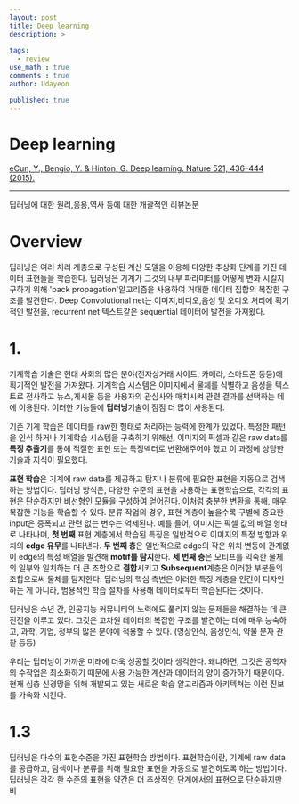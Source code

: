 ```yaml
---
layout: post
title: Deep learning
description: >
  
tags:
  - review
use_math : true
comments : true
author: Udayeon

published: true
---
```


# Deep learning
[eCun, Y., Bengio, Y. & Hinton, G. Deep learning. Nature 521, 436–444 (2015).](htps://doi.org/10.1038/nature14539)
* * *
딥러닝에 대한 원리,응용,역사 등에 대한 개괄적인 리뷰논문

# Overview
딥러닝은 여러 처리 계층으로 구성된 계산 모델을 이용해 다양한 추상화 단계를 가진 데이터 표현들을 학습한다. 딥러닝은 기계가 그것의 내부 
파라미터를 어떻게 변화 시킬지 구하기 위해 'back propagation'알고리즘을 사용하여 거대한 데이터 집합의 복잡한 구조를 발견한다. 
Deep Convolutional net는 이미지,비디오,음성 및 오디오 처리에 획기적인 발전을, recurrent net 텍스트같은 sequential 데이터에 발전을 가져왔다.

# 1.
기계학습 기술은 현대 사회의 많은 분야(전자상거래 사이트, 카메라, 스마트폰 등등)에 획기적인 발전을 가져왔다. 기계학습 시스템은 이미지에서
물체를 식별하고 음성을 텍스트로 전사하고 뉴스,게시물 등을 사용자의 관심사와 매치시켜 관련 결과를 선택하는 데에 이용된다. 이러한 기능들에
**딥러닝**기술이 점점 더 많이 사용된다.   
   
기존 기계 학습은 데이터를 raw한 형태로 처리하는 능력에 한계가 있었다. 특정한 패턴을 인식 하거나 기계학습 시스템을 구축하기 위해선,
이미지의 픽셀과 같은 raw data를 **특징 추출기**를 통해 적절한 표현 또는 특징벡터로 변환해주어야 했고 이 과정에 상당한 기술과 지식이 필요했다.   
   
**표현 학습**은 기계에 raw data를 제공하고 탐지나 분류에 필요한 표현을 자동으로 검색하는 방법이다. 딥러닝 방식은, 다양한 수준의 표현을
사용하는 표현학습으로, 각각의 표현은 단순하지만 비선형인 모듈을 구성하여 얻어진다. 이처럼 충분한 변환을 통해, 매우 복잡한 기능을 학습할 수
있다. 분류 작업의 경우, 표현 계층이 높을수록 구별에 중요한 input은 증폭되고 관련 없는 변수는 억제된다. 예를 들어, 이미지는 픽셀 값의
배열 형태로 나타나며, **첫 번째** 표현 계층에서 학습된 특징은 일반적으로 이미지의 특정 방향과 위치의 **edge 유무**를 나타낸다. 
**두 번째 층**은 일반적으로 edge의 작은 위치 변동에 관계없이 edge의 특정 배열을 발견해 **motif를 탐지**한다. **세 번째 층**은 
모티프를 익숙한 물체의 일부와 일치하는 더 큰 조합으로 **결합**시키고 **Subsequent**계층은 이러한 부분들의 조합으로써 물체를
탐지한다. 딥러닝의 핵심 측변은 이러한 특징 계층을 인간이 디자인 하는 게 아니라, 범용적인 학습 절차를 사용해 데이터로부터 학습된다는 것이다.   
   
딥러닝은 수년 간, 인공지능 커뮤니티의 노력에도 풀리지 않는 문제들을 해결하는 데 큰 진전을 이루고 있다. 그것은 고차원 데이터의 복잡한
구조를 발견하는 데에 매우 능숙하고, 과학, 기업, 정부의 많은 분야에 적용할 수 있다. (영상인식, 음성인식, 약물 분자 관찰 등등)   
   
우리는 딥러닝이 가까운 미래에 더욱 성공할 것이라 생각한다. 왜냐하면, 그것은 공학자의 수작업은 최소화하기 때문에 사용 가능한 계산과 데이터의
양이 증가하기 때문이다. 현재 심층 신경망을 위해 개발되고 있는 새로운 학습 알고리즘과 아키텍쳐는 이런 진보를 가속화 시킨다.



# 1.3
딥러닝은 다수의 표현수준을 가진 표현학습 방법이다. 표현학습이란, 기계에 raw data를 공급하고, 탐색이나 분류를 위해 필요한 표현을 자동으로
발견하도록 하는 방법이다.딥러닝은 각각 한 수준의 표현을 약간은 더 추상적인 단계에서의 표현으로 단순하지만 비
